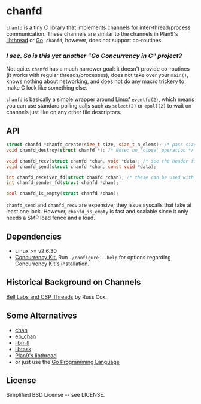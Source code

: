 # chanfd

`chanfd` is a tiny C library that implements channels for inter-thread/process
communication.  These channels are similar to the channels in Plan9's
[libthread](http://plan9.bell-labs.com/magic/man2html/2/thread) or
[Go](https://golang.org/). `chanfd`, however, does not support co-routines.

### _I see. So is this yet another "Go Concurrency in C" project?_
Not quite. `chanfd` has a much narrower goal: it doesn't provide co-routines
(it works with regular threads/processes), does not take over your `main()`,
knows nothing about networking, and does not do any macro trickery to make
C look like something else.

`chanfd` is basically a simple wrapper around Linux' `eventfd(2)`, which
means you can use standard polling calls such as `select(2)` or `epoll(2)`
to wait on channels just like on any other file descriptors.

## API
```C
struct chanfd *chanfd_create(size_t size, size_t n_elems); /* pass size=0 for unbuffered channel */
void chanfd_destroy(struct chanfd *); /* Note: no 'close' operation */

void chanfd_recv(struct chanfd *chan, void *data); /* see the header file for type-safe macros */
void chanfd_send(struct chanfd *chan, const void *data);

int chanfd_receiver_fd(struct chanfd *chan); /* these can be used with select(2) etc. */
int chanfd_sender_fd(struct chanfd *chan);

bool chanfd_is_empty(struct chanfd *chan);
```
`chanfd_send` and `chanfd_recv` are expensive; they issue syscalls that take at
least one lock.  However, `chanfd_is_empty` is fast and scalable since it only
needs a SMP load fence and a load.

## Dependencies
* Linux >= v2.6.30
* [Concurrency Kit.](http://concurrencykit.org/) Run `./configure --help` for
  options regarding Concurrency Kit's installation.

## Historical Background on Channels
[Bell Labs and CSP Threads](https://swtch.com/~rsc/thread/) by Russ Cox.

## Some Alternatives
* [chan](https://github.com/tylertreat/chan)
* [eb_chan](https://github.com/davekeck/eb_chan)
* [libmill](http://libmill.org/)
* [libtask](https://swtch.com/libtask/)
* [Plan9's libthread](http://plan9.bell-labs.com/magic/man2html/2/thread)
* or just use the [Go Programming Language](https://golang.org/)

## License
Simplified BSD License -- see LICENSE.
